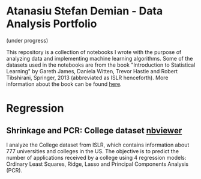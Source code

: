 # Atanasiu Stefan Demian - Data Analysis Portfolio
(under progress)

This repository is a collection of notebooks I wrote with the purpose of analyzing data and implementing machine learning algorithms. Some of the datasets used in the notebooks are from the book "Introduction to Statistical Learning" by Gareth James, Daniela Witten, Trevor Hastie and Robert Tibshirani, Springer, 2013 (abbreviated as ISLR henceforth). More information about the book can be found [here](http://www-bcf.usc.edu/~gareth/ISL/).

# Regression

## Shrinkage and PCR: College dataset [nbviewer](https://nbviewer.jupyter.org/github/AtanasiuDemian/Introduction-to-Statistical-Learning---Python/blob/master/College.ipynb)
I analyze the College dataset from ISLR, which contains information about 777 universities and colleges in the US. The objective is to predict the number of applications received by a college using 4 regression models: Ordinary Least Squares, Ridge, Lasso and Principal Components Analysis (PCR). 

